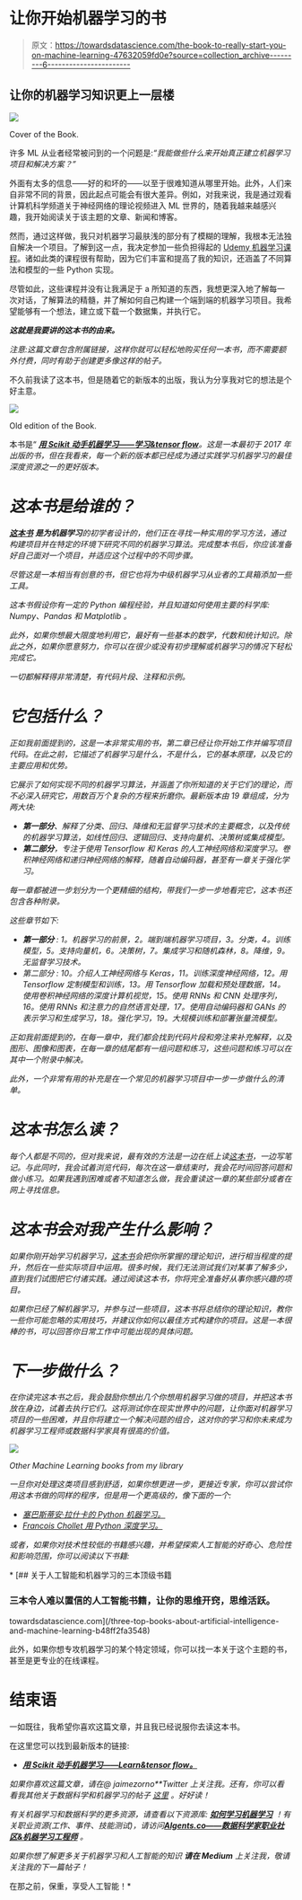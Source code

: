 # 让你开始机器学习的书

> 原文：<https://towardsdatascience.com/the-book-to-really-start-you-on-machine-learning-47632059fd0e?source=collection_archive---------6----------------------->

## 让你的机器学习知识更上一层楼

![](img/6b6bc2376ce937a54d417f81067629f7.png)

Cover of the Book.

许多 ML 从业者经常被问到的一个问题是:*“我能做些什么来开始真正建立机器学习项目和解决方案？”*

外面有太多的信息——好的和坏的——以至于很难知道从哪里开始。此外，人们来自非常不同的背景，因此起点可能会有很大差异。例如，对我来说，我是通过观看计算机科学频道关于神经网络的理论视频进入 ML 世界的，随着我越来越感兴趣，我开始阅读关于该主题的文章、新闻和博客。

然而，通过这样做，我只对机器学习最肤浅的部分有了模糊的理解，我根本无法独自解决一个项目。了解到这一点，我决定参加一些负担得起的 [Udemy 机器学习课程](https://www.udemy.com/course/python-for-data-science-and-machine-learning-bootcamp/)。诸如此类的课程很有帮助，因为它们丰富和提高了我的知识，还涵盖了不同算法和模型的一些 Python 实现。

尽管如此，这些课程并没有让我满足于 a 所知道的东西，我想更深入地了解每一次对话，了解算法的精髓，并了解如何自己构建一个端到端的机器学习项目。我希望能够有一个想法，建立或下载一个数据集，并执行它。

***这就是我要讲的这本书的由来。***

*注意:这篇文章包含附属链接，这样你就可以轻松地购买任何一本书，而不需要额外付费，同时有助于创建更多像这样的帖子。*

不久前我读了这本书，但是随着它的新版本的出版，我认为分享我对它的想法是个好主意。

![](img/2426147059992fe883cf7664737a65a5.png)

Old edition of the Book.

本书是“ [***用 Scikit 动手机器学习——学习&tensor flow***](https://amzn.to/36sDOI9)*。这是一本最初于 2017 年出版的书，但在我看来，每一个新的版本都已经成为通过实践学习机器学习的最佳深度资源之一的更好版本。*

# *这本书是给谁的？*

*[**这本书**](https://amzn.to/36sDOI9) **是为机器学习**的初学者设计的，他们正在寻找一种实用的学习方法，通过构建项目并在特定的环境下研究不同的机器学习算法。完成整本书后，你应该准备好自己面对一个项目，并适应这个过程中的不同步骤。*

*尽管这是一本相当有创意的书，但它也将为中级机器学习从业者的工具箱添加一些工具。*

*这本书假设你有一定的 Python 编程经验，并且知道如何使用主要的科学库: *Numpy、Pandas 和 Matplotlib* 。*

*此外，如果你想最大限度地利用它，最好有一些基本的数学，代数和统计知识。除此之外，如果你愿意努力，你可以在很少或没有初步理解或机器学习的情况下轻松完成它。*

*一切都解释得非常清楚，有代码片段、注释和示例。*

# *它包括什么？*

*正如我前面提到的，这是一本非常实用的书，第二章已经让你开始工作并编写项目代码。在此之前，它描述了机器学习是什么，不是什么，它的基本原理，以及它的主要应用和优势。*

*它展示了如何实现不同的机器学习算法，并涵盖了你所知道的关于它们的理论，而不必深入研究它，用数百万个复杂的方程来折磨你。最新版本由 19 章组成，分为两大块:*

*   ***第一部分**、解释了分类、回归、降维和无监督学习技术的主要概念，以及传统的机器学习算法，如线性回归、逻辑回归、支持向量机、决策树或集成模型。*
*   ***第二部分**，专注于使用 Tensorflow 和 Keras 的人工神经网络和深度学习。卷积神经网络和递归神经网络的解释，随着自动编码器，甚至有一章关于强化学习。*

*每一章都被进一步划分为一个更精细的结构，带我们一步一步地看完它，这本书还包含各种附录。*

*这些章节如下:*

*   ***第一部分** : 1。机器学习的前景，2。端到端机器学习项目，3。分类，4。训练模型，5。支持向量机，6。决策树，7。集成学习和随机森林，8。降维，9。无监督学习技术。*
*   *第二部分 : 10。介绍人工神经网络与 Keras，11。训练深度神经网络，12。用 Tensorflow 定制模型和训练，13。用 Tensorflow 加载和预处理数据，14。使用卷积神经网络的深度计算机视觉，15。使用 RNNs 和 CNN 处理序列，16。使用 RNNs 和注意力的自然语言处理，17。使用自动编码器和 GANs 的表示学习和生成学习，18。强化学习，19。大规模训练和部署张量流模型。*

*正如我前面提到的，在每一章中，我们都会找到代码片段和旁注来补充解释，以及图形、图像和图表，在每一章的结尾都有一组问题和练习，这些问题和练习可以在其中一个附录中解决。*

*此外，一个非常有用的补充是在一个常见的机器学习项目中一步一步做什么的清单。*

# *这本书怎么读？*

*每个人都是不同的，但对我来说，最有效的方法是一边在纸上读[这本书](https://amzn.to/36sDOI9)，一边写笔记。与此同时，我会试着浏览代码，每次在这一章结束时，我会花时间回答问题和做小练习。如果我遇到困难或者不知道怎么做，我会重读这一章的某些部分或者在网上寻找信息。*

# *这本书会对我产生什么影响？*

*如果你刚开始学习机器学习，[这本书](https://amzn.to/36sDOI9)会把你所掌握的理论知识，进行相当程度的提升，然后在一些实际项目中运用。很多时候，我们无法测试我们对某事了解多少，直到我们试图把它付诸实践。通过阅读这本书，你将完全准备好从事你感兴趣的项目。*

*如果你已经了解机器学习，并参与过一些项目，这本书将总结你的理论知识，教你一些你可能忽略的实用技巧，并建议你如何以最佳方式构建你的项目。这是一本很棒的书，可以回答你日常工作中可能出现的具体问题。*

# *下一步做什么？*

*在你读完这本书之后，我会鼓励你想出几个你想用机器学习做的项目，并把这本书放在身边，试着去执行它们。这将测试你在现实世界中的问题，让你面对机器学习项目的一些困难，并且你将建立一个解决问题的组合，这对你的学习和你未来成为机器学习工程师或数据科学家具有很高的价值。*

*![](img/a987ae49d6892132450cbee420cea32e.png)*

*Other Machine Learning books from my library*

*一旦你对处理这类项目感到舒适，如果你想更进一步，更接近专家，你可以尝试你用这本书做的同样的程序，但是用一个更高级的，像下面的一个:*

*   *[*塞巴斯蒂安·拉什卡的 Python 机器学习。*](https://www.amazon.com/gp/product/B07VBLX2W7/ref=as_li_tl?ie=UTF8&camp=1789&creative=9325&creativeASIN=B07VBLX2W7&linkCode=as2&tag=jaimezorno0b-20&linkId=cade2800e3360308879ed7159a550d12)*
*   *[*Francois Chollet 用 Python 深度学习。*](https://www.amazon.com/gp/product/1617294438/ref=as_li_tl?ie=UTF8&camp=1789&creative=9325&creativeASIN=1617294438&linkCode=as2&tag=jaimezorno0b-20&linkId=bb3f83ec897f1450ad20780af0ed9377)*

*或者，如果你对技术性较低的书籍感兴趣，并希望探索人工智能的好奇心、危险性和影响范围，你可以阅读以下书籍:*

*[](/three-top-books-about-artificial-intelligence-and-machine-learning-b48ff2fa3548) [## 关于人工智能和机器学习的三本顶级书籍

### 三本令人难以置信的人工智能书籍，让你的思维开窍，思维活跃。

towardsdatascience.com](/three-top-books-about-artificial-intelligence-and-machine-learning-b48ff2fa3548) 

此外，如果你想专攻机器学习的某个特定领域，你可以找一本关于这个主题的书，甚至是更专业的在线课程。

# 结束语

一如既往，我希望你喜欢这篇文章，并且我已经说服你去读这本书。

在这里您可以找到最新版本的链接:

*   [***用 Scikit 动手机器学习——Learn&tensor flow。***](https://amzn.to/3nJFKTj)

*如果你喜欢这篇文章，请在@ jaimezorno**Twitter 上关注我。还有，你可以看看我其他关于数据科学和机器学习的帖子* [*这里*](https://medium.com/@jaimezornoza?source=post_page---------------------------) *。好好读！*

*有关机器学习和数据科学的更多资源，请查看以下资源库:* [***如何学习机器学习***](https://howtolearnmachinelearning.com/books/machine-learning-books/) *！有关职业资源(工作、事件、技能测试)，请访问*[***AIgents.co——数据科学家职业社区&机器学习工程师***](https://aigents.co/) *。*

*如果你想了解更多关于机器学习和人工智能的知识* ***请在 Medium*** *上关注我，敬请关注我的下一篇帖子！*

在那之前，保重，享受人工智能！*